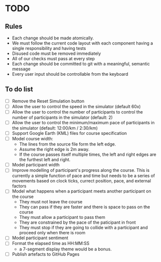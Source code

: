 # TODO

## Rules

- Each change should be made atomically.
- We must follow the current code layout with each component having a single responsibility and having tests
- Disused code must be removed immediately
- All of our checks must pass at every step
- Each change should be committed to git with a meaningful, semantic message
- Every user input should be controllable from the keyboard

## To do list

- [ ] Remove the Reset Simulation button
- [ ] Allow the user to control the speed in the simulator (default 60x)
- [ ] Allow the user to control the number of participants to control the number of participants in the simulator (default: 2)
- [ ] Allow the user to control the minimum/maximum pace of participants in the simulator (default: 12:00/km / 2:30/km)
- [ ] Support Google Earth (KML) files for course specification
- [ ] Model course width:
  - The lines from the source file form the left edge.
  - Assume the right edge is 2m away.
  - If the course passes itself multiple times, the left and right edges are the furthest left and right.
- [ ] Model participant width
- [ ] Improve modelling of participant's progress along the course. This is currently a simple function of pace and time but needs to be a series of movements based on clock ticks, currect position, pace, and external factors
- [ ] Model what happens when a participant meets another participant on the course
  - They must not leave the course
  - They can pass if they are faster and there is space to pass on the course
  - They must allow a participant to pass them
  - They are constrained by the pace of the paticipant in front
  - They must stop if they are going to collide with a participant and proceed only when there is room
- [ ] Model participant sentiment
- [ ] Format the elapsed time as HH:MM:SS
  - a 7-segment display theme would be a bonus.
- [ ] Publish artefacts to GitHub Pages
